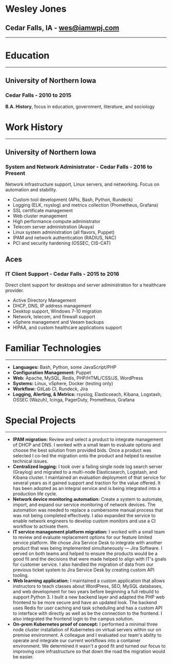 # Wesley Jones

## Cedar Falls, IA - <wes@iamwpj.com>

------------------------------------------------------------------------

# Education

------------------------------------------------------------------------

## University of Northern Iowa

### Cedar Falls - 2010 to 2015

**B.A. History**, focus in education, government, literature, and
sociology

# Work History

------------------------------------------------------------------------

## University of Northern Iowa

### System and Network Administrator - Cedar Falls - 2016 to Present

Network infrastructure support, Linux servers, and networking. Focus on
automation and stability.

-   Custom tool development (APIs, Bash, Python, Rundeck)
-   Logging (ELK, rsyslog) and metrics collection (Prometheus, Grafana)
-   SSL certificate management
-   Web cluster management
-   High performance compute administrator
-   Telecom server administration (Avaya)
-   Linux system administration (all flavors, Puppet)
-   IPAM and network authentication (RADIUS, NAC)
-   PCI and security hardening (OSSEC, CIS-CAT)

## Aces

### IT Client Support - Cedar Falls - 2015 to 2016

Direct client support for desktops and server administration for a
healthcare provider.

-   Active Directory Management
-   DHCP, DNS, IP address management
-   Desktop support, Windows 7-10 migration
-   Network, telecom, and firewall support
-   vSphere management and Veeam backups
-   HIPAA, and custom healthcare applications support

# Familiar Technologies

------------------------------------------------------------------------

-   **Languages:** Bash, Python, some JavaScript/PHP
-   **Configuration Management:** Puppet
-   **Web:** Apache, MySQL, Redis, PHP/HTML/CSS/JS, WordPress
-   **Systems:** Linux, vSphere, Docker (testing only)
-   **Workflow:** GitLab CI, Rundeck, Jira
-   **Logging, Alerting, & Metrics:** rsyslog, Elasticseach, Kibana,
    Logstash, OSSEC (Wazuh), Icinga, PagerDuty, Prometheus, Grafana

# Special Projects

------------------------------------------------------------------------

-   **IPAM migration:** Review and select a product to integrate
    management of DHCP and DNS. I worked with a small team to evaluate
    options and choose the best solution from provided bids. Once a
    product was selected I co-led the migration onto the product and
    helped to resolve technical issues.
-   **Centralized logging:** I took over a failing single node log
    search server (Graylog) and migrated to a multi-node Elasticsearch,
    Logstash, and Kibana cluster. I maintained an evaluation deployment
    of that service for several years as it gained support and traction
    for the value offered. It has been adopted as an integral service
    and is being integrated into a production life cycle.
-   **Network device monitoring automation:** Create a system to
    automate, import, and expand our service monitoring of network
    devices. The automation was needed to replace a cumbersome manual
    process that was not being completed effectively. I also expanded
    the service to enable network engineers to develop custom monitors
    and use a CI workflow to activate them.
-   **IT service management platform migration:** I worked with a small
    team to review and evaluate replacement options for our feature
    limited service platform. We chose Jira Service Desk to integrate
    with another product that was being implemented simultaneously —
    Jira Software. I served on both teams and helped to ensure the
    products would be a good fit and the decisions that were made helped
    to align with IT's goals for customer service. I also handled the
    migration of data from our previous ticket system to Jira Service
    Desk by creating custom API tooling.
-   **Web learning application:** I maintained a custom application that
    allows instructors to teach classes about WordPress, SEO, MySQL
    databases, and web development for two years before beginning a full
    rebuild to support Python 3. I built a new backend layer and adapted
    the PHP web frontend to be more secure and have an updated look. The
    backend uses Redis for user caching and task scheduling and has a
    custom API to interface with directly as well as be the connection
    to the frontend. I also integrated the frontend login to the campus
    solution.
-   **On-prem Kubernetes proof of concept:** I performed a minimal three
    node cluster installation of Kubernetes on virtual servers within
    our on premise environment. A colleague and I evaluated our team's
    ability to operate and integrate our current workflows into a
    container environment. We determined it wasn't a good fit and turned
    our focus to improving core infrastructure so that down the road the
    migration would be easier.
